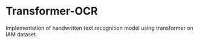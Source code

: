 # Transformer-OCR
Implementation of handwritten text recognition model using transformer on IAM dataset.
